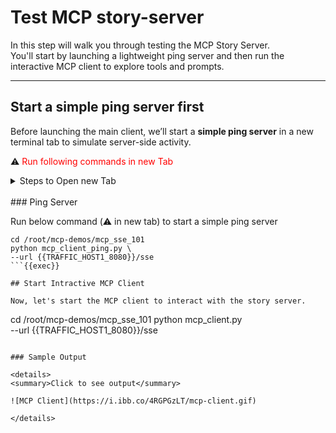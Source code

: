 
# Test MCP story-server 

In this step will walk you through testing the MCP Story Server.  
You'll start by launching a lightweight ping server and then run the interactive MCP client to explore tools and prompts.

---

## Start a simple ping server first

Before launching the main client, we’ll start a **simple ping server** in a new terminal tab to simulate server-side activity.

⚠️ <span style="color:red">Run following commands in new Tab</span>

<details>
<summary>Steps to Open new Tab</summary>

![New Tab](https://i.ibb.co/b59kdLmy/new-tab.gif)

</details>

<br>
### Ping Server

Run below command (⚠️ in new tab) to start a simple ping server

```
cd /root/mcp-demos/mcp_sse_101
python mcp_client_ping.py \
--url {{TRAFFIC_HOST1_8080}}/sse
```{{exec}}

## Start Intractive MCP Client 

Now, let's start the MCP client to interact with the story server.

```
cd /root/mcp-demos/mcp_sse_101
python mcp_client.py \
--url {{TRAFFIC_HOST1_8080}}/sse
```{{exec}}

### Sample Output

<details>
<summary>Click to see output</summary>

![MCP Client](https://i.ibb.co/4RGPGzLT/mcp-client.gif)

</details>